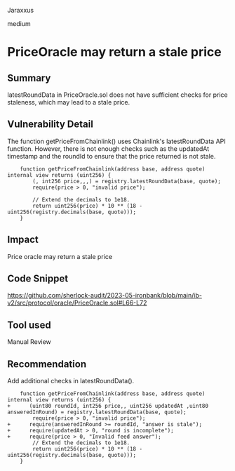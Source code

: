 Jaraxxus

medium

# PriceOracle may return a stale price

## Summary

latestRoundData in PriceOracle.sol does not have sufficient checks for price staleness, which may lead to a stale price.

## Vulnerability Detail

The function getPriceFromChainlink() uses Chainlink's latestRoundData API function. However, there is not enough checks such as the updatedAt timestamp and the roundId to ensure that the price returned is not stale.

```solidity
    function getPriceFromChainlink(address base, address quote) internal view returns (uint256) {
        (, int256 price,,,) = registry.latestRoundData(base, quote);
        require(price > 0, "invalid price");

        // Extend the decimals to 1e18.
        return uint256(price) * 10 ** (18 - uint256(registry.decimals(base, quote)));
    }
```

## Impact

Price oracle may return a stale price

## Code Snippet

https://github.com/sherlock-audit/2023-05-ironbank/blob/main/ib-v2/src/protocol/oracle/PriceOracle.sol#L66-L72

## Tool used

Manual Review

## Recommendation

Add additional checks in latestRoundData().

```solidity
    function getPriceFromChainlink(address base, address quote) internal view returns (uint256) {
+      (uint80 roundId, int256 price,, uint256 updatedAt ,uint80 answeredInRound) = registry.latestRoundData(base, quote);
        require(price > 0, "invalid price");
+      require(answeredInRound >= roundId, "answer is stale");
+      require(updatedAt > 0, "round is incomplete");
+      require(price > 0, "Invalid feed answer");
        // Extend the decimals to 1e18.
        return uint256(price) * 10 ** (18 - uint256(registry.decimals(base, quote)));
    }
```

